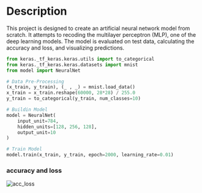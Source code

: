 # Description
This project is designed to create an artificial neural network model from scratch. It attempts to recoding the multilayer perceptron (MLP), one of the deep learning models.
The model is evaluated on test data, calculating the accuracy and loss, and visualizing predictions.

```python 
from keras._tf_keras.keras.utils import to_categorical
from keras._tf_keras.keras.datasets import mnist
from model import NeuralNet

# Data Pre-Processing
(x_train, y_train), (_ , _) = mnist.load_data()
x_train = x_train.reshape(60000, 28*28) / 255.0
y_train = to_categorical(y_train, num_classes=10)

# Buildin Model
model = NeuralNet(
    input_unit=784,
    hidden_units=[128, 256, 128],
    output_unit=10
)

# Train Model
model.train(x_train, y_train, epoch=2000, learning_rate=0.01)
```

### accuracy and loss
![acc_loss](https://github.com/user-attachments/assets/21e3ae52-a8e8-4d16-b583-86a4d8965daf)
